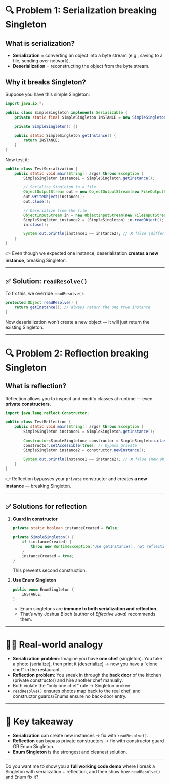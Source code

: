 # 🔍 Problem 1: **Serialization breaking Singleton**

## What is serialization?

* **Serialization** = converting an object into a byte stream (e.g., saving to a file, sending over network).
* **Deserialization** = reconstructing the object from the byte stream.

## Why it breaks Singleton?

Suppose you have this simple Singleton:

```java
import java.io.*;

public class SimpleSingleton implements Serializable {
    private static final SimpleSingleton INSTANCE = new SimpleSingleton();

    private SimpleSingleton() {}

    public static SimpleSingleton getInstance() {
        return INSTANCE;
    }
}
```

Now test it:

```java
public class TestSerialization {
    public static void main(String[] args) throws Exception {
        SimpleSingleton instance1 = SimpleSingleton.getInstance();

        // Serialize Singleton to a file
        ObjectOutputStream out = new ObjectOutputStream(new FileOutputStream("singleton.obj"));
        out.writeObject(instance1);
        out.close();

        // Deserialize from the file
        ObjectInputStream in = new ObjectInputStream(new FileInputStream("singleton.obj"));
        SimpleSingleton instance2 = (SimpleSingleton) in.readObject();
        in.close();

        System.out.println(instance1 == instance2); // ❌ false (different objects!)
    }
}
```

👉 Even though we expected one instance, deserialization **creates a new instance**, breaking Singleton.

---

## ✅ Solution: `readResolve()`

To fix this, we override `readResolve()`:

```java
protected Object readResolve() {
    return getInstance(); // always return the one true instance
}
```

Now deserialization won’t create a new object — it will just return the existing Singleton.

---

# 🔍 Problem 2: **Reflection breaking Singleton**

## What is reflection?

Reflection allows you to inspect and modify classes at runtime — even **private constructors**.

```java
import java.lang.reflect.Constructor;

public class TestReflection {
    public static void main(String[] args) throws Exception {
        SimpleSingleton instance1 = SimpleSingleton.getInstance();

        Constructor<SimpleSingleton> constructor = SimpleSingleton.class.getDeclaredConstructor();
        constructor.setAccessible(true); // bypass private
        SimpleSingleton instance2 = constructor.newInstance();

        System.out.println(instance1 == instance2); // ❌ false (new object created)
    }
}
```

👉 Reflection bypasses your `private` constructor and creates **a new instance** — breaking Singleton.

---

## ✅ Solutions for reflection

1. **Guard in constructor**

   ```java
   private static boolean instanceCreated = false;

   private SimpleSingleton() {
       if (instanceCreated) {
           throw new RuntimeException("Use getInstance(), not reflection!");
       }
       instanceCreated = true;
   }
   ```

   This prevents second construction.

2. **Use Enum Singleton**

   ```java
   public enum EnumSingleton {
       INSTANCE;
   }
   ```

    * Enum singletons are **immune to both serialization and reflection**.
    * That’s why Joshua Bloch (author of *Effective Java*) recommends them.

---

# 🧑‍🍳 Real-world analogy

* **Serialization problem**: Imagine you have **one chef** (singleton). You take a photo (serialize), then print it (deserialize) → now you have a “clone chef” in the restaurant.
* **Reflection problem**: You sneak in through the **back door** of the kitchen (private constructor) and hire another chef manually.
* Both violate the “only one chef” rule → Singleton broken.
* `readResolve()` ensures photos map back to the real chef, and constructor guards/Enums ensure no back-door entry.

---

# 🎯 Key takeaway

* **Serialization** can create new instances → fix with `readResolve()`.
* **Reflection** can bypass private constructors → fix with constructor guard OR Enum Singleton.
* **Enum Singleton** is the strongest and cleanest solution.

---

Do you want me to show you a **full working code demo** where I break a Singleton with serialization + reflection, and then show how `readResolve()` and Enum fix it?
